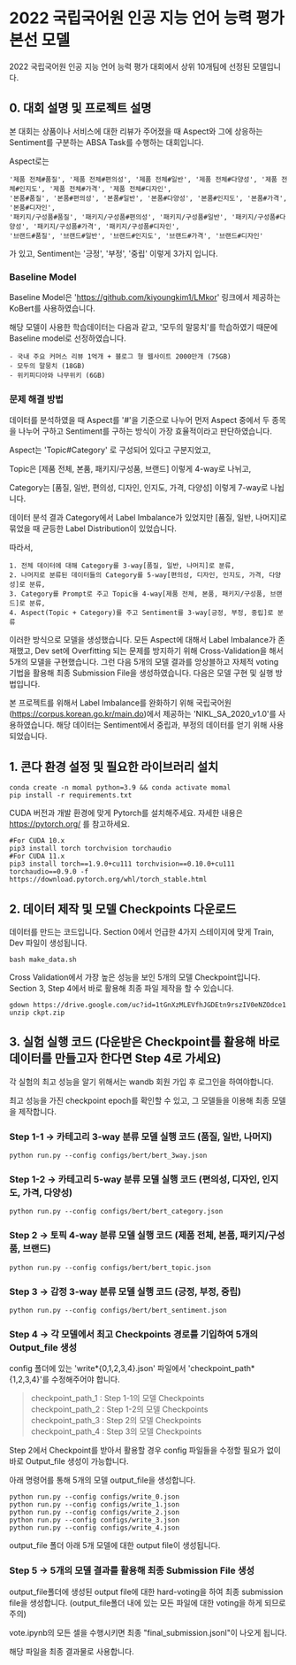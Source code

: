 # 2022 국립국어원 인공 지능 언어 능력 평가 본선 모델

2022 국립국어원 인공 지능 언어 능력 평가 대회에서 상위 10개팀에 선정된 모델입니다.

## 0. 대회 설명 및 프로젝트 설명

본 대회는 상품이나 서비스에 대한 리뷰가 주어졌을 때 Aspect와 그에 상응하는 Sentiment를 구분하는 ABSA Task를 수행하는 대회입니다.

Aspect로는

```
'제품 전체#품질', '제품 전체#편의성', '제품 전체#일반', '제품 전체#다양성', '제품 전체#인지도', '제품 전체#가격', '제품 전체#디자인',
'본품#품질', '본품#편의성', '본품#일반', '본품#다양성', '본품#인지도', '본품#가격', '본품#디자인',
'패키지/구성품#품질', '패키지/구성품#편의성', '패키지/구성품#일반', '패키지/구성품#다양성', '패키지/구성품#가격', '패키지/구성품#디자인',
'브랜드#품질', '브랜드#일반', '브랜드#인지도', '브랜드#가격', '브랜드#디자인'
```

가 있고, Sentiment는 '긍정', '부정', '중립' 이렇게 3가지 입니다.

### Baseline Model

Baseline Model은 'https://github.com/kiyoungkim1/LMkor' 링크에서 제공하는 KoBert를 사용하였습니다.

해당 모델이 사용한 학습데이터는 다음과 같고, '모두의 말뭉치'를 학습하였기 때문에 Baseline model로 선정하였습니다.

```
- 국내 주요 커머스 리뷰 1억개 + 블로그 형 웹사이트 2000만개 (75GB)
- 모두의 말뭉치 (18GB)
- 위키피디아와 나무위키 (6GB)
```

### 문제 해결 방법

데이터를 분석하였을 때 Aspect를 '#'을 기준으로 나누어 먼저 Aspect 중에서 두 종목을 나누어 구하고 Sentiment를 구하는 방식이 가장 효율적이라고 판단하였습니다.

Aspect는 'Topic#Category' 로 구성되어 있다고 구분지었고,

Topic은 [제품 전체, 본품, 패키지/구성품, 브랜드] 이렇게 4-way로 나뉘고,

Category는 [품질, 일반, 편의성, 디자인, 인지도, 가격, 다양성] 이렇게 7-way로 나뉩니다.

데이터 분석 결과 Category에서 Label Imbalance가 있었지만 [품질, 일반, 나머지]로 묶었을 때 균등한 Label Distribution이 있었습니다.

따라서,

```
1. 전체 데이터에 대해 Category를 3-way[품질, 일반, 나머지]로 분류,
2. 나머지로 분류된 데이터들의 Category를 5-way[편의성, 디자인, 인지도, 가격, 다양성]로 분류,
3. Category를 Prompt로 주고 Topic을 4-way[제품 전체, 본품, 패키지/구성품, 브랜드]로 분류,
4. Aspect(Topic + Category)를 주고 Sentiment를 3-way[긍정, 부정, 중립]로 분류
```

이러한 방식으로 모델을 생성했습니다. 모든 Aspect에 대해서 Label Imbalance가 존재했고, Dev set에 Overfitting 되는 문제를 방지하기 위해 Cross-Validation을 해서 5개의 모델을 구현했습니다. 그런 다음 5개의 모델 결과를 앙상블하고 자체적 voting 기법을 활용해 최종 Submission File을 생성하였습니다. 다음은 모델 구현 및 실행 방법입니다.

본 프로젝트를 위해서 Label Imbalance를 완화하기 위해 국립국어원(https://corpus.korean.go.kr/main.do)에서 제공하는 'NIKL_SA_2020_v1.0'를 사용하였습니다.
해당 데이터는 Sentiment에서 중립과, 부정의 데이터를 얻기 위해 사용되었습니다.

## 1. 콘다 환경 설정 및 필요한 라이브러리 설치

```
conda create -n momal python=3.9 && conda activate momal
pip install -r requirements.txt
```

CUDA 버전과 개발 환경에 맞게 Pytorch를 설치해주세요.
자세한 내용은 https://pytorch.org/ 를 참고하세요.

```
#For CUDA 10.x
pip3 install torch torchvision torchaudio
#For CUDA 11.x
pip3 install torch==1.9.0+cu111 torchvision==0.10.0+cu111 torchaudio==0.9.0 -f https://download.pytorch.org/whl/torch_stable.html
```

## 2. 데이터 제작 및 모델 Checkpoints 다운로드

데이터를 만드는 코드입니다. Section 0에서 언급한 4가지 스테이지에 맞게 Train, Dev 파일이 생성됩니다.

```
bash make_data.sh
```

Cross Validation에서 가장 높은 성능을 보인 5개의 모델 Checkpoint입니다. Section 3, Step 4에서 바로 활용해 최종 파일 제작을 할 수 있습니다.

```
gdown https://drive.google.com/uc?id=1tGnXzMLEVfhJGDEtn9rszIV0eNZOdce1
unzip ckpt.zip
```

## 3. 실험 실행 코드 (다운받은 Checkpoint를 활용해 바로 데이터를 만들고자 한다면 Step 4로 가세요)

각 실험의 최고 성능을 알기 위해서는 wandb 회원 가입 후 로그인을 하여야합니다.

최고 성능을 가진 checkpoint epoch를 확인할 수 있고, 그 모델들을 이용해 최종 모델을 제작합니다.

### Step 1-1 -> 카테고리 3-way 분류 모델 실행 코드 (품질, 일반, 나머지)

```
python run.py --config configs/bert/bert_3way.json
```

### Step 1-2 -> 카테고리 5-way 분류 모델 실행 코드 (편의성, 디자인, 인지도, 가격, 다양성)

```
python run.py --config configs/bert/bert_category.json
```

### Step 2 -> 토픽 4-way 분류 모델 실행 코드 (제품 전체, 본품, 패키지/구성품, 브랜드)

```
python run.py --config configs/bert/bert_topic.json
```

### Step 3 -> 감정 3-way 분류 모델 실행 코드 (긍정, 부정, 중립)

```
python run.py --config configs/bert/bert_sentiment.json
```

### Step 4 -> 각 모델에서 최고 Checkpoints 경로를 기입하여 5개의 Output_file 생성

config 폴더에 있는 'write*{0,1,2,3,4}.json' 파일에서 'checkpoint_path*{1,2,3,4}'를 수정해주어야 합니다.

> checkpoint_path_1 : Step 1-1의 모델 Checkpoints  
> checkpoint_path_2 : Step 1-2의 모델 Checkpoints  
> checkpoint_path_3 : Step 2의 모델 Checkpoints  
> checkpoint_path_4 : Step 3의 모델 Checkpoints

Step 2에서 Checkpoint를 받아서 활용할 경우 config 파일들을 수정할 필요가 없이 바로 Output_file 생성이 가능합니다.

아래 명령어를 통해 5개의 모델 output_file을 생성합니다.

```
python run.py --config configs/write_0.json
python run.py --config configs/write_1.json
python run.py --config configs/write_2.json
python run.py --config configs/write_3.json
python run.py --config configs/write_4.json
```

output_file 폴더 아래 5개 모델에 대한 output file이 생성됩니다.

### Step 5 -> 5개의 모델 결과를 활용해 최종 Submission File 생성

output_file폴더에 생성된 output file에 대한 hard-voting을 하여 최종 submission file을 생성합니다. (output_file폴더 내에 있는 모든 파일에 대한 voting을 하게 되므로 주의)

vote.ipynb의 모든 셀을 수행시키면 최종 "final_submission.jsonl"이 나오게 됩니다.

해당 파일을 최종 결과물로 사용합니다.
